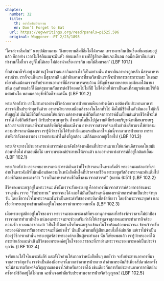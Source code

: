 ```yaml
---
chapter:
  number: 32
  title:
    th: อย่าลืมรับประทาน
    en: Don’t Forget to Eat
  url: https://egwwritings.org/read?panels=p1525.596
  original: Waggoner--PT 2/23/1893
---
```


‘ใครล่ะจะลืมกิน!’ นายปณิธานถาม ‘ถึงพยายามลืมก็ลืมไม่ได้หรอก เพราะการกินเป็นเรื่องที่ผมชอบอยู่แล้ว อีกอย่าง เวลาไม่ได้กินผมจะมึนหัว อ่อนเพลีย บางทีก็รู้สึกเหมือนจะเป็นลม อดมื้อเดียวก็แย่แล้ว ทำงานก็ไม่ไหว อยู่ก็ไม่ได้เลย ไม่ต้องห่วงเรื่องการกิน ผมไม่ลืมหรอก’ {LBF 101.1}

ที่กล่าวมาก็จริงอยู่ แต่ท่านรู้ไหมว่าคนเรากินอย่างไรก็เป็นอย่างนั้น ถ้าเรากินอาหารถูกหลัก มีสารอาหารครบถ้วน เราก็จะแข็งแรง มีสุขภาพดี แต่ถ้ากินอาหารที่ขาดวิตามินเราก็จะป่วยกระเสาะกระแสะ ในขณะเดียวกันแม้คนเราจะรับประทานอาหารที่มีสารอาหารครบถ้วน มีธัญพืชหลากหลายและผักผลไม้นานาชนิด สุดท้ายแล้วก็ได้แต่สุขภาพกับการต่อชีวิตออกไปไม่กี่ปี ไม่ได้ช่วยให้เราเป็นคนที่สมบูรณ์แบบไร้ที่ติแต่อย่างใด พอหมดอายุขัยชีวิตก็จบแค่นั้น {LBF 101.2}

พระเจ้าตรัสว่า เราไม่สามารถดำรงชีวิตด้วยอาหารฝ่ายกายเพียงอย่างเดียว แต่ต้องรับประทานอาหารสวรรค์เป็นประจำทุกวันด้วย อาหารฝ่ายกายเหมือนสิ่งของในโลกทั่วไป คือไม่มีชีวิตในตัวมันเอง ไม่ช้าก็ดับสูญไป มันไม่มีชีวิตที่จะมอบให้แก่เรา แต่อาหารแห่งชีวิตที่มาจากสวรรค์นั้นเปี่ยมล้นด้วยชีวิตที่จะให้เราได้ คือชีวิตนิรันดร์ ถ้ารับประทานทุกวัน ก็จะเติบโตขึ้นไปสู่ความดีที่พร้อมบริบูรณ์เหมือนพระเยซู แล้วเราจะปรารถนาที่จะทำแต่สิ่งที่บริสุทธิ์และดีงาม อาหารจากสวรรค์จะเสริมกำลังเรี่ยวแรงให้ทำตามความปรารถนาดีของเรา เรารู้ดีว่าเราไม่ได้รับกำลังและแรงบันดาลใจเช่นนี้จากอาหารฝ่ายกาย เพราะลำพังกำลังของเราเอง เราพยายามทำในสิ่งที่ถูกต้อง แต่ก็ล้มเหลวอยู่เรื่อยไป {LBF 101.3}

พระเจ้าจะทรงโปรยอาหารแห่งสวรรค์ลงมาดังน้ำค้างเหมือนที่ประทานมานาให้แก่คนอิสราเอลในสมัยก่อนหรือไม่ คำตอบคือไม่ เพราะพระองค์ประทานให้เราแล้ว และอาหารแห่งสวรรค์ก็อยู่ใกล้แค่เอื้อม {LBF 102.1}

พระเจ้าตรัสว่า เราจะพบอาหารแห่งสวรรค์เกินกว่าที่ใจปรารถนาในพระคัมภีร์ พระวจนะแต่ละคำที่เราอ่านในพระคัมภีร์ไม่เหมือนข้อความในหนังสืออื่นใดที่ปราศจากชีวิต พระเยซูตรัสถึงพระวจนะอันเต็มไปด้วยชีวิตของพระองค์ว่า “เราเป็นอาหารดำรงชีวิตซึ่งลงมาจากสวรรค์” (ยอห์น 6:51) {LBF 102.2}

ชีวิตของพระเยซูอยู่ในพระวจนะ ดังนั้นเราจะรับพระเยซู คืออาหารที่มาจากสวรรค์ด้วยการอ่านพระวจนะนั้น เราจะ “รับประทาน” พระวจนะได้ และให้มันเป็นส่วนหนึ่งของเราด้วยการอ่านเป็นประจำทุกวัน โดยเชื่อวางใจในพระวจนะนั้นว่าเป็นพระดำรัสของพระบิดาที่ตรัสกับเรา โดยรักพระวจนะทุกคำ และเชื่อว่าพระเยซูจะเข้ามาสถิตอยู่ในใจของเราผ่านพระวจนะนั้น {LBF 102.3}

เมื่อพระเยซูสถิตอยู่ในใจของเรา พระวจนะของพระองค์ที่ทรงอานุภาพและที่สร้างจักรวาลจะไม่ปกป้องเราจากการทำบาปหรือ แน่นอนพระวจนะจะช่วยเสริมกำลังให้เราพูดจาสุภาพและกระทำภารกิจด้วยความรัก บางคนอาจถามว่า ‘เป็นไปได้อย่างไรที่พระเยซูจะเข้ามาในใจพร้อมด้วยพระวจนะ ข้าพเจ้าจะรับพระองค์ด้วยการรับเอาพระวจนะได้อย่างไร’ นั่นเป็นคำถามที่ผู้เขียนตอบไม่ได้เช่นกัน แต่เราไม่จำเป็นต้องรู้วิธีการเหล่านั้น พระเยซูตรัสว่าพระองค์จะเป็นผู้กระทำเอง นั่นก็เพียงพอแล้ว เรารู้ว่าพระองค์ได้กระทำแล้วและดำเนินชีวิตของพระองค์อยู่ในใจของเราขณะที่เราอ่านพระวจนะของพระองค์เป็นประจำทุกวัน {LBF 102.4}

จงรักและใส่ใจในพระคัมภีร์ และตั้งใจอ่านให้มากกว่าหนังสืออื่นๆ ขอย้ำว่า จงรับประทานอาหารที่มาจากสวรรค์ทุกวัน เราจำเป็นต้องมีอาหารนี้มากกว่าอาหารฝ่ายกาย ถ้าอ่านพระคัมภีร์เพียงสัปดาห์ละครั้ง จะไม่สามารถรักษาจิตวิญญาณของเราไว้สำหรับสวรรค์ได้ เช่นเดียวกับการรับประทานอาหารอาทิตย์ละครั้งคงมีชีวิตอยู่ได้ไม่นาน ฉะนั้นจงอย่าลืมรับประทานอาการฝ่ายจิตวิญญาณ! {LBF 102.5}
